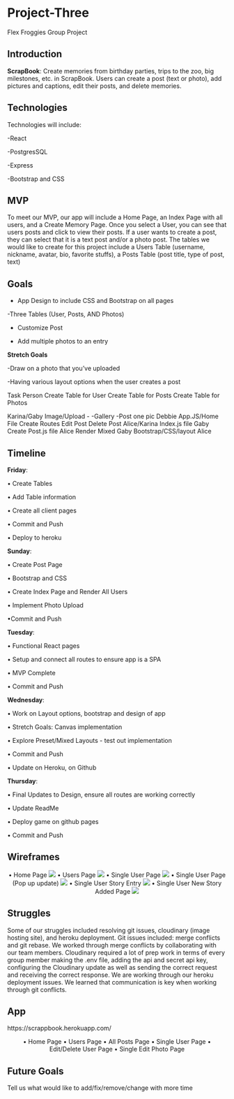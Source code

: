 # Project-Three
Flex Froggies Group Project

## Introduction

**ScrapBook**: Create memories from birthday parties, trips to the zoo, big milestones, etc. in ScrapBook. Users can create a post (text or photo), add pictures and captions, edit their posts, and delete memories.

## Technologies

Technologies will include:

-React

-PostgresSQL

-Express

-Bootstrap and CSS


## MVP

To meet our MVP, our app will include a Home Page, an Index Page with all users, and a Create Memory Page. Once you select a User, you can see that users posts and click to view their posts. If a user wants to create a post, they can select that it is a text post and/or a photo post.
The tables we would like to create for this project include a Users Table (username, nickname, avatar, bio, favorite stuffs), a Posts Table (post title, type of post, text)

## Goals

- App Design to include CSS and Bootstrap on all pages

-Three Tables (User, Posts, AND Photos)

- Customize Post

- Add multiple photos to an entry



**Stretch Goals**

-Draw on a photo that you’ve uploaded

-Having various layout options when the user creates a post


Task
Person
Create Table for User
Create Table for Posts
Create Table for Photos


Karina/Gaby
Image/Upload -
-Gallery
-Post one pic
Debbie
App.JS/Home File
Create Routes
Edit Post
Delete Post
Alice/Karina
Index.js file
Gaby
Create Post.js file
Alice
Render Mixed
Gaby
Bootstrap/CSS/layout
Alice



## Timeline

**Friday**:

• Create Tables

• Add Table information

• Create all client pages

• Commit and Push

• Deploy to heroku


**Sunday**:

• Create Post Page


• Bootstrap and CSS


• Create Index Page and Render All Users

• Implement Photo Upload


•Commit and Push


**Tuesday**:

•	Functional React pages

•	Setup and connect all routes to ensure app is a SPA


•	MVP Complete


•	Commit and Push


**Wednesday**:

•	Work on Layout options, bootstrap and design of app


•	Stretch Goals: Canvas implementation


•	Explore Preset/Mixed Layouts - test out implementation


•	Commit and Push


•	Update on Heroku, on Github

**Thursday**:

•	Final Updates to Design, ensure all routes are working correctly

•	Update ReadMe

•	Deploy game on github pages

•	Commit and Push




## Wireframes
<p style="text-align:center">
•	Home Page
<img src="images/home-page.png">
•	Users Page
<img src="images/users-page.png">
•	Single User Page
<img src="images/single-user.png">
•	Single User Page (Pop up update)
<img src="images/pop-up-single-user.png">
•	Single User Story Entry
<img src="images/story-entry-single-user.png">
•	Single User New Story Added Page
<img src="images/new-story-added.png">
</p>

## Struggles
<p>Some of our struggles included resolving git issues, cloudinary (image hosting site), and heroku deployment. Git issues included: merge conflicts and git rebase.  We worked through merge conflicts by collaborating with our team members. Cloudinary required a lot of prep work in terms of every group member making the .env file, adding the api and secret api key,  configuring the Cloudinary update as well as sending the correct request and receiving the correct response. We are working through our heroku deployment issues.  We learned that communication is key when working through git conflicts.</p>

## App
<p>https://scrappbook.herokuapp.com/</p>
<p style="text-align:center">
•	Home Page
<https://ibb.co/gxf7yJ>
•	Users Page
<https://ibb.co/bAdudJ>
•	All Posts Page
<https://ibb.co/euz0JJ>
•	Single User Page
<https://ibb.co/hcZpCd>
•	Edit/Delete User Page
<https://ibb.co/doh9Cd>
•	Single Edit Photo Page
<https://ibb.co/bPN9Cd>
</p>


## Future Goals
<p>Tell us what would like to add/fix/remove/change with more time</p>
